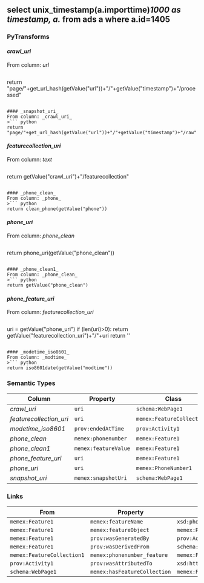 ## select unix_timestamp(a.importtime)*1000 as timestamp, a.* from ads a where a.id=1405

### PyTransforms
#### _crawl_uri_
From column: _url_
>``` python
return "page/"+get_url_hash(getValue("url"))+"/"+getValue("timestamp")+"/processed"
```

#### _snapshot_uri_
From column: _crawl_uri_
>``` python
return "page/"+get_url_hash(getValue("url"))+"/"+getValue("timestamp")+"/raw"
```

#### _featurecollection_uri_
From column: _text_
>``` python
return getValue("crawl_uri")+"/featurecollection"
```

#### _phone_clean_
From column: _phone_
>``` python
return clean_phone(getValue("phone"))
```

#### _phone_uri_
From column: _phone_clean_
>``` python
return phone_uri(getValue("phone_clean"))
```

#### _phone_clean1_
From column: _phone_clean_
>``` python
return getValue("phone_clean")
```

#### _phone_feature_uri_
From column: _featurecollection_uri_
>``` python
uri = getValue("phone_uri")
if (len(uri)>0):
  return getValue("featurecollection_uri")+"/"+uri
return ''
```

#### _modetime_iso8601_
From column: _modtime_
>``` python
return iso8601date(getValue("modtime"))
```


### Semantic Types
| Column | Property | Class |
|  ----- | -------- | ----- |
| _crawl_uri_ | `uri` | `schema:WebPage1`|
| _featurecollection_uri_ | `uri` | `memex:FeatureCollection1`|
| _modetime_iso8601_ | `prov:endedAtTime` | `prov:Activity1`|
| _phone_clean_ | `memex:phonenumber` | `memex:Feature1`|
| _phone_clean1_ | `memex:featureValue` | `memex:Feature1`|
| _phone_feature_uri_ | `uri` | `memex:Feature1`|
| _phone_uri_ | `uri` | `memex:PhoneNumber1`|
| _snapshot_uri_ | `memex:snapshotUri` | `schema:WebPage1`|


### Links
| From | Property | To |
|  --- | -------- | ---|
| `memex:Feature1` | `memex:featureName` | `xsd:phonenumber`|
| `memex:Feature1` | `memex:featureObject` | `memex:PhoneNumber1`|
| `memex:Feature1` | `prov:wasGeneratedBy` | `prov:Activity1`|
| `memex:Feature1` | `prov:wasDerivedFrom` | `schema:WebPage1`|
| `memex:FeatureCollection1` | `memex:phonenumber_feature` | `memex:Feature1`|
| `prov:Activity1` | `prov:wasAttributedTo` | `xsd:http://memexproxy.com/data/software/extractor/ist/version/unknown`|
| `schema:WebPage1` | `memex:hasFeatureCollection` | `memex:FeatureCollection1`|

